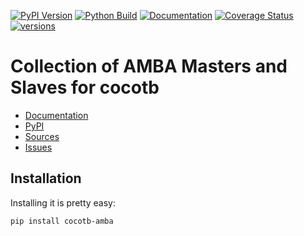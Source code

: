 [![PyPI Version](https://badge.fury.io/py/cocotb-amba.svg)](https://badge.fury.io/py/cocotb-amba)
[![Python Build](https://github.com/nbiotcloud/cocotb-amba/actions/workflows/main.yml/badge.svg)](https://github.com/nbiotcloud/cocotb-amba/actions/workflows/main.yml)
[![Documentation](https://readthedocs.org/projects/cocotb-amba/badge/?version=stable)](https://cocotb-amba.readthedocs.io/en/stable/)
[![Coverage Status](https://coveralls.io/repos/github/nbiotcloud/cocotb-amba/badge.svg?branch=main)](https://coveralls.io/github/nbiotcloud/cocotb-amba?branch=main)
[![versions](https://img.shields.io/pypi/pyversions/cocotb-amba.svg)](https://github.com/nbiotcloud/cocotb-amba)

# Collection of AMBA Masters and Slaves for cocotb

* [Documentation](https://cocotb-amba.readthedocs.io/en/stable/)
* [PyPI](https://pypi.org/project/cocotb-amba/)
* [Sources](https://github.com/nbiotcloud/cocotb-amba)
* [Issues](https://github.com/nbiotcloud/cocotb-amba/issues)

## Installation

Installing it is pretty easy:

```bash
pip install cocotb-amba
```

